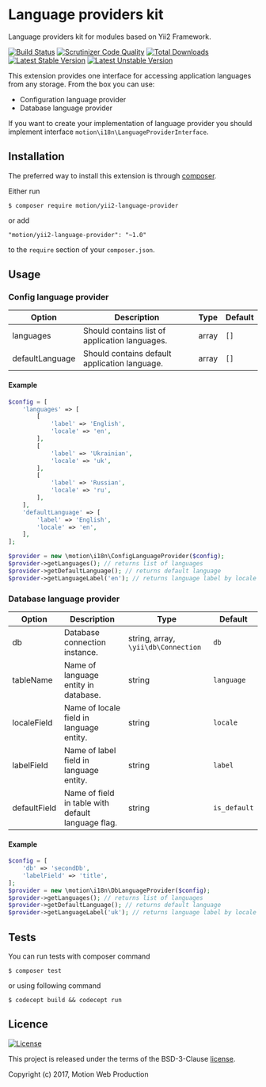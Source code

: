 Language providers kit
======================

Language providers kit for modules based on Yii2 Framework.

[![Build Status](https://travis-ci.org/motion-web-production/yii2-language-provider.svg?branch=master)](https://travis-ci.org/motion-web-production/yii2-language-provider)
[![Scrutinizer Code Quality](https://scrutinizer-ci.com/g/motion-web-production/yii2-language-provider/badges/quality-score.png?b=master)](https://scrutinizer-ci.com/g/motion-web-production/yii2-language-provider/?branch=master)
[![Total Downloads](https://poser.pugx.org/motion/yii2-language-provider/downloads)](https://packagist.org/packages/motion/yii2-language-provider)
[![Latest Stable Version](https://poser.pugx.org/motion/yii2-language-provider/v/stable)](CHANGELOG.md)
[![Latest Unstable Version](https://poser.pugx.org/motion/yii2-language-provider/v/unstable)](CHANGELOG.md)

This extension provides one interface for accessing application languages from any storage.
From the box you can use:

* Configuration language provider
* Database language provider

If you want to create your implementation of language provider you should implement interface
`motion\i18n\LanguageProviderInterface`.

Installation
------------

The preferred way to install this extension is through [composer](http://getcomposer.org/download/).

Either run

```
$ composer require motion/yii2-language-provider
```

or add

```
"motion/yii2-language-provider": "~1.0"
```

to the `require` section of your `composer.json`.

Usage
-----

### Config language provider

|Option            |Description                                       |Type  |Default   |
|------------------|--------------------------------------------------|------|----------|
|languages         |Should contains list of application languages.    |array |`[]`      |
|defaultLanguage   |Should contains default application language.     |array |`[]`      |

#### Example

```php
$config = [
    'languages' => [
        [
            'label' => 'English',
            'locale' => 'en',
        ],
        [
            'label' => 'Ukrainian',
            'locale' => 'uk',
        ],
        [
            'label' => 'Russian',
            'locale' => 'ru',
        ],
    ],
    'defaultLanguage' => [
        'label' => 'English',
        'locale' => 'en',
    ],
];

$provider = new \motion\i18n\ConfigLanguageProvider($config);
$provider->getLanguages(); // returns list of languages
$provider->getDefaultLanguage(); // returns default language
$provider->getLanguageLabel('en'); // returns language label by locale (`English`)
```

### Database language provider

|Option         |Description                                         |Type                                   |Default        |
|---------------|----------------------------------------------------|---------------------------------------|---------------|
|db             |Database connection instance.                       |string, array, `\yii\db\Connection`    |`db`           |
|tableName      |Name of language entity in database.                |string                                 |`language`     |
|localeField    |Name of locale field in language entity.            |string                                 |`locale`       |
|labelField     |Name of label field in language entity.             |string                                 |`label`        |
|defaultField   |Name of field in table with default language flag.  |string                                 |`is_default`   | 


#### Example

```php
$config = [
    'db' => 'secondDb',
    'labelField' => 'title',
];
$provider = new \motion\i18n\DbLanguageProvider($config);
$provider->getLanguages(); // returns list of languages
$provider->getDefaultLanguage(); // returns default language
$provider->getLanguageLabel('uk'); // returns language label by locale
```

Tests
-----
You can run tests with composer command

```
$ composer test
```

or using following command

```
$ codecept build && codecept run
```

Licence
-------
[![License](https://poser.pugx.org/motion/yii2-language-provider/license)](LICENSE)

This project is released under the terms of the BSD-3-Clause [license](LICENSE).

Copyright (c) 2017, Motion Web Production

